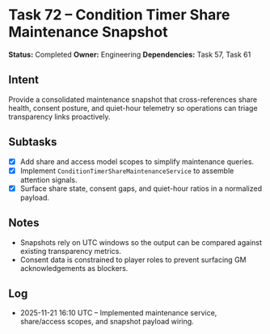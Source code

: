 # Task 72 – Condition Timer Share Maintenance Snapshot

**Status:** Completed
**Owner:** Engineering
**Dependencies:** Task 57, Task 61

## Intent
Provide a consolidated maintenance snapshot that cross-references share health, consent posture, and quiet-hour telemetry so operations can triage transparency links proactively.

## Subtasks
- [x] Add share and access model scopes to simplify maintenance queries.
- [x] Implement `ConditionTimerShareMaintenanceService` to assemble attention signals.
- [x] Surface share state, consent gaps, and quiet-hour ratios in a normalized payload.

## Notes
- Snapshots rely on UTC windows so the output can be compared against existing transparency metrics.
- Consent data is constrained to player roles to prevent surfacing GM acknowledgements as blockers.

## Log
- 2025-11-21 16:10 UTC – Implemented maintenance service, share/access scopes, and snapshot payload wiring.
